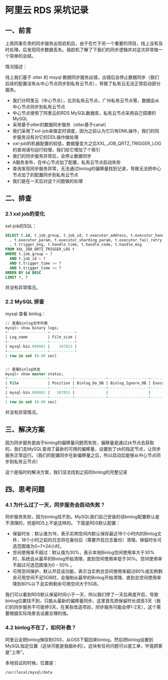 # 阿里云 RDS 采坑记录


## 一、前言

上周同事负责的同步服务出现宕机后，由于在忙于另一个重要的项目，线上没有及时处理，后发现同步数据丢失。我趁机了解了下我们的同步逻辑并对这次异常做一个简单的总结。

情况描述：

线上我们基于 otter 的 msyql 数据同步服务出错，出错后会停止数据同步（我们后续的配置没有从中心节点同步到私有云节点），导致了私有云无法正常启动部分服务。

- 我们分阿里云（中心节点），北京私有云节点，广州私有云节点等，数据会从中心节点同步到私有云节点
- 中心节点使用了阿里云的RDS MySQL数据库，私有云节点采用自己搭建的MySQL
- 采用基于otter的数据同步服务（otter基于canal）
- 我们采用了xxl-job来做定时调度，因为之前认为它只有DML操作，我们的同步服务没有对它的DDL操作做处理
- xxl-job的机器配置的较低，数据量变大之后XXL_JOB_QRTZ_TRIGGER_LOG的查询语句运行较慢，我们给它增加了个索引
- 我们的同步服务异常后，会停止数据同步
- A服务发布，在中心节点加了配置，私有云节点启动失败
- 查询发现同步服务异常，无法通过binlog的偏移量找到记录，导致无法把中心节点加了的配置同步到私有云节点
- 我们是在一天后对这个问题做的处理

## 二、排查

### 2.1 xxl job的变化

xxl-job的SQL：

```sql
SELECT t.id, t.job_group, t.job_id, t.executor_address, t.executor_handler
  , t.executor_param, t.executor_sharding_param, t.executor_fail_retry_count, t.trigger_time, t.trigger_code
  , t.trigger_msg, t.handle_time, t.handle_code, t.handle_msg
FROM XXL_JOB_QRTZ_TRIGGER_LOG t
WHERE t.job_group = ?
  AND t.job_id = ?
  AND t.trigger_time >= ?
  AND t.trigger_time <= ?
ORDER BY id DESC
LIMIT ?, ?
```

并没有异常情况。

### 2.2 MySQL 排查

mysql 查看 binlog：

```sql
// 查看binlog文件列表
mysql> show binary logs;
+------------------+-----------+
| Log_name         | File_size |
+------------------+-----------+
| mysql-bin.000001 |    107853 |
+------------------+-----------+
1 row in set (0.00 sec)


// 查看binlog状态
mysql> show master status;
+------------------+----------+--------------+------------------+-------------------+
| File             | Position | Binlog_Do_DB | Binlog_Ignore_DB | Executed_Gtid_Set |
+------------------+----------+--------------+------------------+-------------------+
| mysql-bin.000001 |   107853 |              |                  |                   |
+------------------+----------+--------------+------------------+-------------------+
1 row in set (0.00 sec)
```

并没有异常情况。

## 三、解决方案

因为同步服务是由于binlog的偏移量问题而失败，偏移量是通过zk节点去获取的，我们去MySQL查询了最新的可用的偏移量，设置到了zk的指定节点，让同步服务正常运行。（我们的配置同步在新偏移量之后，所以启动后能够从中心节点同步到私有云节点）

这个是临时的解决方案，我们没法找到之前的binlog的完整记录

## 四、思考问题

### 4.1 为什么过了一天，同步服务会启动失败？

同步服务失败，因为binlog找不到。MySQL我们自己安装的话binlog配置默认是不清理的，但是RDS上不是这样的。
下面是RDS默认配置：

- 保留时长：默认值为18，表示实例空间内默认保存最近18个小时内的Binlog文件，18个小时之前的日志将在备份后（需要开启日志备份）清理。保留时长可选范围值为0~7*24小时。
- 空间使用率不超过：默认值为30%，表示本地Binlog空间使用率大于30%时，系统会从最早的Binlog开始清理，直到空间使用率低于30%。空间使用率不超过可选范围值为0 - 50% 。
- 可用空间保护，默认开启该功能，表示当实例总空间使用率超过80%或实例剩余可用空间不足5GB时，会强制从最早的Binlog开始清理，直到总空间使用率降到80%以下且实例剩余可用空间大于5GB。

我们可以看到RDS默认保留时间小于一天，所以我们停了一天后再度开启，导致binlog位置找不到，只能从最新的偏移量同步。这里首先把保留时长调至3天（我们的同步服务不可能停3天，在某些改造项目，同步服务可能会停1-2天），这个需要根据实际场景去设置合理的值。

### 4.2 binlog不在了，如何补救？

阿里云会把binlog保存到OSS，从OSS下载回来binlog，然后把binlog设置到MySQL指定位置（这块可能是我脑补的）。这块有任何问题可以提工单，毕竟顾客是“上帝”。

本地验证的时候，位置是：
```bash
/usr/local/mysql/data
```

